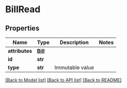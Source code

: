 # BillRead

## Properties
Name | Type | Description | Notes
------------ | ------------- | ------------- | -------------
**attributes** | [**Bill**](Bill.md) |  | 
**id** | **str** |  | 
**type** | **str** | Immutable value | 

[[Back to Model list]](../README.md#documentation-for-models) [[Back to API list]](../README.md#documentation-for-api-endpoints) [[Back to README]](../README.md)


